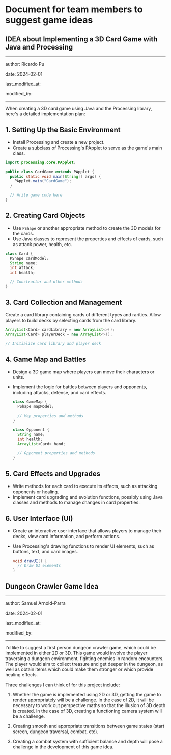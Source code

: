 # Document for team members to suggest game ideas

## IDEA about Implementing a 3D Card Game with Java and Processing

---

author: Ricardo Pu

date: 2024-02-01

last_modified_at: 

modified_by:

---

When creating a 3D card game using Java and the Processing library, here's a detailed implementation plan:

## 1. Setting Up the Basic Environment

- Install Processing and create a new project.
- Create a subclass of Processing's PApplet to serve as the game's main class.

```java
import processing.core.PApplet;

public class CardGame extends PApplet {
  public static void main(String[] args) {
    PApplet.main("CardGame");
  }

  // Write game code here
}
```


## 2. Creating Card Objects

- Use `PShape` or another appropriate method to create the 3D models for the cards.
- Use Java classes to represent the properties and effects of cards, such as attack power, health, etc.

```java
class Card {
  PShape cardModel;
  String name;
  int attack;
  int health;

  // Constructor and other methods
}
```

## 3. Card Collection and Management

Create a card library containing cards of different types and rarities. Allow players to build decks by selecting cards from the card library.

```java
ArrayList<Card> cardLibrary = new ArrayList<>();
ArrayList<Card> playerDeck = new ArrayList<>();

// Initialize card library and player deck
```

## 4. Game Map and Battles

- Design a 3D game map where players can move their characters or units.
- Implement the logic for battles between players and opponents, including attacks, defense, and card effects.

    ```java
    class GameMap {
      PShape mapModel;

      // Map properties and methods
    }

    class Opponent {
      String name;
      int health;
      ArrayList<Card> hand;

      // Opponent properties and methods
    }
    ```

## 5. Card Effects and Upgrades

- Write methods for each card to execute its effects, such as attacking opponents or healing.
- Implement card upgrading and evolution functions, possibly using Java classes and methods to manage changes in card properties.

## 6. User Interface (UI)

- Create an interactive user interface that allows players to manage their decks, view card information, and perform actions.
- Use Processing's drawing functions to render UI elements, such as buttons, text, and card images.

    ```java
    void drawUI() {
      // Draw UI elements
    }
    ```

## Dungeon Crawler Game Idea

---

author: Samuel Arnold-Parra

date: 2024-02-01

last_modified_at: 

modified_by:

---

I'd like to suggest a first person dungeon crawler game, which could be implemented in either 2D or 3D.
This game would involve the player traversing a dungeon environment, fighting enemies in random
encounters. The player would aim to collect treasure and get deeper in the dungeon, as well as
obtain items which could make them stronger or which provide healing effects.

Three challenges I can think of for this project include:

1. Whether the game is implemented using 2D or 3D, getting the game to render appropriately will
be a challenge. In the case of 2D, it will be necessary to work out perspective maths so that
the illusion of 3D depth is created. In the case of 3D, creating a functioning camera system will
be a challenge.

2. Creating smooth and appropriate transitions between game states (start screen, dungeon
traversal, combat, etc).

3. Creating a combat system with sufficient balance and depth will pose a challenge
in the development of this game idea.
